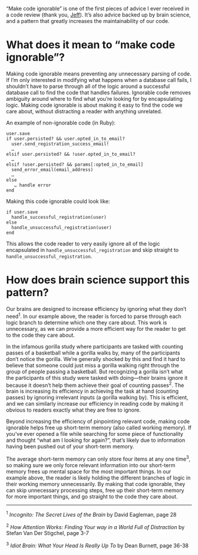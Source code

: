 “Make code ignorable” is one of the first pieces of advice I ever received in a code review (thank you, [Jeff](https://twitter.com/j3)). It’s also advice backed up by brain science, and a pattern that greatly increases the maintainability of our code.

# What does it mean to “make code ignorable”?

Making code ignorable means preventing any unnecessary parsing of code. If I’m only interested in modifying what happens when a database call fails, I shouldn’t have to parse through all of the logic around a successful database call to find the code that handles failures. Ignorable code removes ambiguity around where to find what you’re looking for by encapsulating logic. Making code ignorable is about making it easy to find the code we care about, without distracting a reader with anything unrelated.

An example of non-ignorable code (in Ruby):

```
user.save
if user.persisted? && user.opted_in_to_email?
  user.send_registration_success_email!
  …
elsif user.persisted? && !user.opted_in_to_email?
  …
elsif !user.persisted? && params[:opted_in_to_email]
  send_error_email(email_address)
  …
else
   … handle error
end
```

Making this code ignorable could look like:

```
if user.save
  handle_successful_registration(user)
else
  handle_unsuccessful_registration(user)
end
```

This allows the code reader to very easily ignore all of the logic encapsulated in `handle_unsuccessful_registration` and skip straight to `handle_unsuccessful_registration`.

# How does brain science support this pattern?

Our brains are designed to increase efficiency by ignoring what they don’t need<sup>1</sup>. In our example above, the reader is forced to parse through each logic branch to determine which one they care about. This work is unnecessary, as we can provide a more efficient way for the reader to get to the code they care about.

In the infamous gorilla study where participants are tasked with counting passes of a basketball while a gorilla walks by, many of the participants don’t notice the gorilla. We’re generally shocked by this and find it hard to believe that someone could just miss a gorilla walking right through the group of people passing a basketball. But recognizing a gorilla isn’t what the participants of this study were tasked with doing&mdash;their brains ignore it because it doesn’t help them achieve their goal of counting passes<sup>2</sup>. The brain is increasing its efficiency in achieving the task at hand (counting passes) by ignoring irrelevant inputs (a gorilla walking by). This is efficient, and we can similarly increase our efficiency in reading code by making it obvious to readers exactly what they are free to ignore.

Beyond increasing the efficiency of pinpointing relevant code, making code ignorable helps free up short-term memory (also called working memory). If you’ve ever opened a file while searching for some piece of functionality and thought “what am I looking for again?”, that’s likely due to information having been pushed out of your short-term memory.

The average short-term memory can only store four items at any one time<sup>3</sup>, so making sure we only force relevant information into our short-term memory frees up mental space for the most important things. In our example above, the reader is likely holding the different branches of logic in their working memory unnecessarily. By making that code ignorable, they can skip unnecessary processing steps, free up their short-term memory for more important things, and go straight to the code they care about.

---

<sup>1</sup> *Incognito: The Secret Lives of the Brain* by David Eagleman, page 28

<sup>2</sup> *How Attention Works: Finding Your way in a World Full of Distraction* by Stefan Van Der Stigchel, page 3-7

<sup>3</sup> *Idiot Brain: What Your Head Is Really Up To* by Dean Burnett, page 36-38
